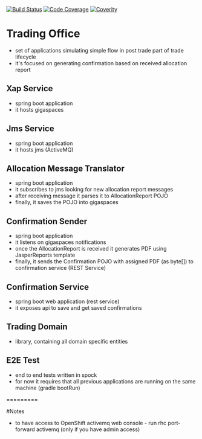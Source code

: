 [![Build Status](https://travis-ci.org/spolnik/trading-office.svg?branch=master)](https://travis-ci.org/spolnik/trading-office) [![Code Coverage](https://img.shields.io/codecov/c/github/spolnik/trading-office/master.svg)](https://codecov.io/github/spolnik/trading-office?branch=master) [![Coverity](https://img.shields.io/coverity/scan/7604.svg)](https://scan.coverity.com/projects/spolnik-trading-office)

# Trading Office
- set of applications simulating simple flow in post trade part of trade lifecycle
- it's focused on generating confirmation based on received allocation report
 
## Xap Service
- spring boot application
- it hosts gigaspaces

## Jms Service
- spring boot application
- it hosts jms (ActiveMQ)

## Allocation Message Translator
- spring boot application
- it subscribes to jms looking for new allocation report messages
- after receiving message it parses it to AllocationReport POJO
- finally, it saves the POJO into gigaspaces

## Confirmation Sender
- spring boot application
- it listens on gigaspaces notifications
- once the AllocationReport is received it generates PDF using JasperReports template
- finally, it sends the Confirmation POJO with assigned PDF (as byte[]) to confirmation service (REST Service)

## Confirmation Service
- spring boot web application (rest service)
- it exposes api to save and get saved confirmations

## Trading Domain
- library, containing all domain specific entities

## E2E Test
- end to end tests written in spock
- for now it requires that all previous applications are running on the same machine (gradle bootRun)

=========

#Notes
- to have access to OpenShift activemq web console - run rhc port-forward activemq (only if you have admin access)